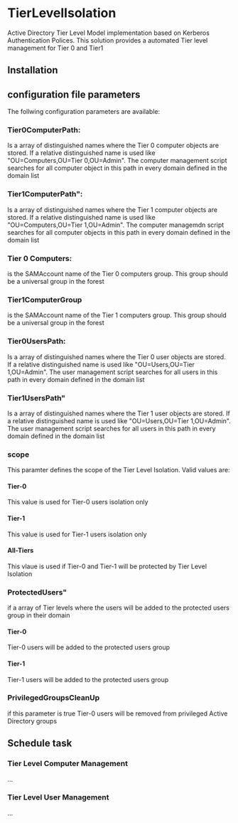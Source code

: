 # TierLevelIsolation
Active Directory Tier Level Model implementation based on Kerberos Authentication Polices. This solution provides a automated Tier level management for Tier 0 and Tier1
## Installation


## configuration file parameters
The follwing configuration parameters are available: 
### Tier0ComputerPath:
Is a array of distinguished names where the Tier 0 computer objects are stored. If a relative distinguished name is used like "OU=Computers,OU=Tier 0,OU=Admin". The computer management script searches for all computer object in this path in every domain defined in the domain list

### Tier1ComputerPath": 
Is a array of distinguished names where the Tier 1 computer objects are stored. If a relative distinguished name is used like "OU=Computers,OU=Tier 1,OU=Admin". The computer managemdn script searches for all computer objects in this path in every domain defined in the domain list

### Tier 0 Computers:
is the SAMAccount name of the Tier 0 computers group. This group should be a universal group in the forest

### Tier1ComputerGroup
is the SAMAccount name of the Tier 1 computers group. This group should be a universal group in the forest

### Tier0UsersPath:
Is a array of distinguished names where the Tier 0 user objects are stored. If a relative distinguished name is used like "OU=Users,OU=Tier 1,OU=Admin". The user management script searches for all users in this path in every domain defined in the domain list

### Tier1UsersPath"
Is a array of distinguished names where the Tier 1 user objects are stored. If a relative distinguished name is used like "OU=Users,OU=Tier 1,OU=Admin". The user management script searches for all users in this path in every domain defined in the domain list

### scope
This paramter defines the scope of the Tier Level Isolation. Valid values are:
#### Tier-0
This value is used for Tier-0 users isolation only
#### Tier-1
This value is used for Tier-1 users isolation only
#### All-Tiers
This vlaue is used if Tier-0 and Tier-1 will be protected by Tier Level Isolation
### ProtectedUsers"
if a array of Tier levels where the users will be added to the protected users group in their domain
#### Tier-0
Tier-0 users will be added to the protected users group
#### Tier-1
Tier-1 users will be added to the protected users group
### PrivilegedGroupsCleanUp
if this parameter is true Tier-0 users will be removed from privileged Active Directory groups 

## Schedule task
### Tier Level Computer Management
...
### Tier Level User Management
...
